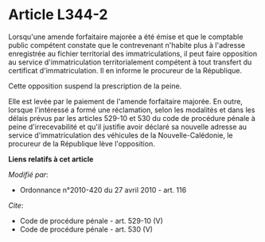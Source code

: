 # Article L344-2

Lorsqu'une amende forfaitaire majorée a été émise et que le comptable public compétent constate que le contrevenant n'habite
plus à l'adresse enregistrée au fichier territorial des immatriculations, il peut faire opposition au service
d'immatriculation territorialement compétent à tout transfert du certificat d'immatriculation. Il en informe le procureur de
la République. 

Cette opposition suspend la prescription de la peine. 

Elle est levée par le paiement de l'amende forfaitaire majorée. En outre, lorsque l'intéressé a formé une réclamation, selon
les modalités et dans les délais prévus par les articles 529-10 et 530 du code de procédure pénale à peine d'irrecevabilité
et qu'il justifie avoir déclaré sa nouvelle adresse au service d'immatriculation des véhicules de la Nouvelle-Calédonie, le
procureur de la République lève l'opposition.

**Liens relatifs à cet article**

_Modifié par_:

  - Ordonnance n°2010-420  du 27 avril 2010 - art. 116

_Cite_:

  - Code de procédure pénale - art. 529-10 (V)
  - Code de procédure pénale - art. 530 (V)
